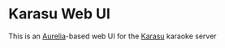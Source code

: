 # Karasu Web UI

This is an [Aurelia](https://github.com/aurelia)-based web UI for the [Karasu](https://github.com/cryovat/karasu) karaoke server
